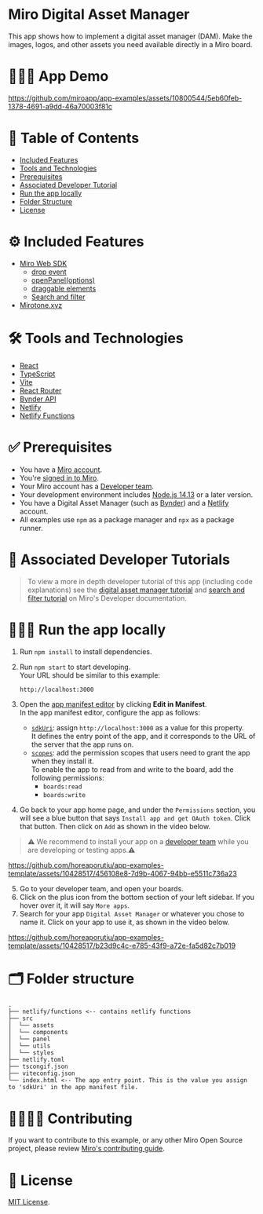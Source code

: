 # Miro Digital Asset Manager

This app shows how to implement a digital asset manager (DAM). Make the images, logos, and other assets you need available directly in a Miro board.

# 👨🏻‍💻 App Demo
https://github.com/miroapp/app-examples/assets/10800544/5eb60feb-1378-4691-a9dd-46a70003f81c







# 📒 Table of Contents
* [Included Features](#features)
* [Tools and Technologies](#tools)
* [Prerequisites](#prerequisites)
* [Associated Developer Tutorial](#tutorial)
* [Run the app locally](#run)
* [Folder Structure](#folder)
* [License](#license)

# ⚙️ Included Features <a name="features"></a>
* [Miro Web SDK](https://developers.miro.com/docs/web-sdk-reference)
    * [drop event](https://developers.miro.com/docs/ui_boardui#drop-event) 
    * [openPanel(options)](https://developers.miro.com/docs/ui_boardui#openpanel)
    * [draggable elements](https://developers.miro.com/docs/add-drag-and-drop-to-your-app#add-draggable-elements-to-the-app-panel)
    * [Search and filter](https://developers.miro.com/docs/adding-search-and-filter-to-an-sdk-app)
* [Mirotone.xyz](https://www.mirotone.xyz/)


  
# 🛠️ Tools and Technologies <a name="tools"></a>
* [React](https://react.dev/)
* [TypeScript](https://www.typescriptlang.org/)
* [Vite](https://vitejs.dev/)
* [React Router](https://reactrouter.com/en/main)
* [Bynder API](https://developer-docs.bynder.com/api)
* [Netlify](https://www.netlify.com/)
* [Netlify Functions](https://docs.netlify.com/functions/overview/)

# ✅ Prerequisites <a name="prerequisites"></a>
* You have a [Miro account](https://miro.com/signup/).
* You're [signed in to Miro](https://miro.com/login/).
* Your Miro account has a [Developer team](https://developers.miro.com/docs/create-a-developer-team).
* Your development environment includes [Node.js 14.13](https://nodejs.org/en/download) or a later version.
* You have a Digital Asset Manager (such as [Bynder](https://www.bynder.com/)) and a [Netlify](https://www.netlify.com/) account.
* All examples use `npm` as a package manager and `npx` as a package runner.

# 📖 Associated Developer Tutorials <a name="tutorial"></a>
> To view a more in depth developer tutorial
of this app (including code explanations) see the [digital asset manager tutorial](https://developers.miro.com/docs/integrate-a-digital-asset-manager-in-miro) and [search and filter tutorial](https://developers.miro.com/docs/adding-search-and-filter-to-an-sdk-app) on Miro's Developer documentation.

# 🏃🏽‍♂️ Run the app locally <a name="run"></a>

1. Run `npm install` to install dependencies.
2. Run `npm start` to start developing. \
   Your URL should be similar to this example:
   ```
   http://localhost:3000
   ```
3. Open the [app manifest editor](https://developers.miro.com/docs/manually-create-an-app#step-2-configure-your-app-in-miro) by clicking **Edit in Manifest**. \
   In the app manifest editor, configure the app as follows:
   - [`sdkUri`](https://developers.miro.com/docs/app-manifest#sdkuri): assign `http://localhost:3000` as a value for this property. \
     It defines the entry point of the app, and it corresponds to the URL of the server that the app runs on.
   - [`scopes`](https://developers.miro.com/docs/app-manifest#scopes): add the permission scopes that users need to grant the app when they install it. \
     To enable the app to read from and write to the board, add the following permissions:
     - `boards:read`
     - `boards:write`

4. Go back to your app home page, and under the `Permissions` section, you will see a blue button that says `Install app and get OAuth token`. Click that button. Then click on `Add` as shown in the video below.

> ⚠️ We recommend to install your app on a [developer team](https://developers.miro.com/docs/create-a-developer-team) while you are developing or testing apps.⚠️

https://github.com/horeaporutiu/app-examples-template/assets/10428517/456108e8-7d9b-4067-94bb-e5511c736a23

5. Go to your developer team, and open your boards.
6. Click on the plus icon from the bottom section of your left sidebar. If you hover over it, it will say `More apps`.
7. Search for your app `Digital Asset Manager` or whatever you chose to name it. Click on your app to use it, as shown in the video below.

https://github.com/horeaporutiu/app-examples-template/assets/10428517/b23d9c4c-e785-43f9-a72e-fa5d82c7b019

# 🗂️ Folder structure <a name="folder"></a>

```
.
├── netlify/functions <-- contains netlify functions
├── src 
│  └── assets
│  └── components
│  └── panel
│  └── utils
│  └── styles
├── netlify.toml
├── tscongif.json
├── viteconfig.json
└── index.html <-- The app entry point. This is the value you assign to 'sdkUri' in the app manifest file.
```

# 🫱🏻‍🫲🏽 Contributing <a name="contributing"></a>
If you want to contribute to this example, or any other Miro Open Source project, please review [Miro's contributing guide](https://github.com/miroapp/app-examples/blob/main/CONTRIBUTING.md).

# 🪪 License <a name="license"></a>
[MIT License](https://github.com/miroapp/app-examples/blob/main/LICENSE).
